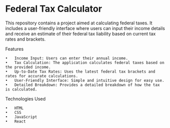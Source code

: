 # Federal Tax Calculator

This repository contains a project aimed at calculating federal taxes. It includes a user-friendly interface where users can input their income details and receive an estimate of their federal tax liability based on current tax rates and brackets.

Features

	•	Income Input: Users can enter their annual income.
	•	Tax Calculation: The application calculates federal taxes based on the provided income.
	•	Up-to-Date Tax Rates: Uses the latest federal tax brackets and rates for accurate calculations.
	•	User-Friendly Interface: Simple and intuitive design for easy use.
	•	Detailed Breakdown: Provides a detailed breakdown of how the tax is calculated.

Technologies Used

	•	HTML
	•	CSS
	•	JavaScript
	•	React
